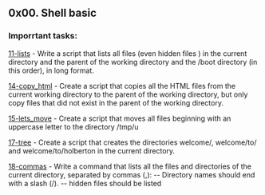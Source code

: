 ## 0x00. Shell basic

### Imporrtant tasks:

[11-lists](./11-lists) - Write a script that lists all files (even hidden files ) in the current directory and the parent of the working directory and the /boot directory (in this order), in long format.

[14-copy_html](./14-copy_html) - Create a script that copies all the HTML files from the current working directory to the parent of the working directory, but only copy files that did not exist in the parent of the working directory.

[15-lets_move](./100-lets_move) - Create a script that moves all files beginning with an uppercase letter to the directory /tmp/u

[17-tree](./102-tree) - Create a script that creates the directories welcome/, welcome/to/ and welcome/to/holberton in the current directory. 

[18-commas](./103-commas) - Write a command that lists all the files and directories of the current directory, separated by commas (,):
-- Directory names should end with a slash (/).
-- hidden files should be listed

